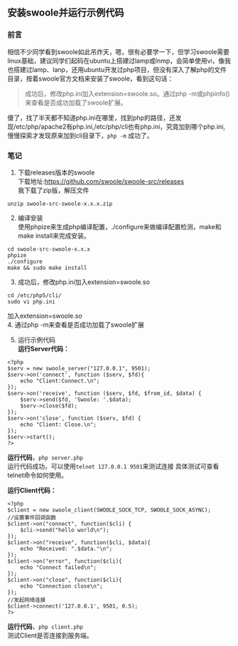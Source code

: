 ## 安装swoole并运行示例代码

### 前言  
相信不少同学看到swoole如此吊炸天，嗯，很有必要学一下，但学习swoole需要linux基础，建议同学们起码在ubuntu上搭建过lamp或lnmp，会简单使用vi，像我也搭建过lamp、lanp，还用ubuntu开发过php项目，但没有深入了解php的文件目录，按着swoole官方文档来安装了swoole，看到这句话：  
> 成功后，修改php.ini加入extension=swoole.so。通过php -m或phpinfo()来查看是否成功加载了swoole扩展。  
  
傻了，找了半天都不知道php.ini在哪里，找到php的路径，还发现/etc/php/apache2有php.ini,/etc/php/cli也有php.ini，究竟加到哪个php.ini,慢慢探索才发现原来加到cli目录下，`php -m` 成功了。  

### 笔记 
1. 下载releases版本的swoole  
下载地址:<https://github.com/swoole/swoole-src/releases>  
我下载了zip版，解压文件  
```
unzip swoole-src-swoole-x.x.x.zip
``` 

2. 编译安装  
使用phpize来生成php编译配置，./configure来做编译配置检测，make和make install来完成安装。  
```
cd swoole-src-swoole-x.x.x
phpize
./configure 
make && sudo make install
``` 

3. 成功后，修改php.ini加入extension=swoole.so  
```
cd /etc/php5/cli/
sudo vi php.ini
```
加入extension=swoole.so  
4. 通过php -m来查看是否成功加载了swoole扩展  

5. 运行示例代码  
**运行Server代码：** 
```
<?php
$serv = new swoole_server("127.0.0.1", 9501);
$serv->on('connect', function ($serv, $fd){
    echo "Client:Connect.\n";
});
$serv->on('receive', function ($serv, $fd, $from_id, $data) {
    $serv->send($fd, 'Swoole: '.$data);
    $serv->close($fd);
});
$serv->on('close', function ($serv, $fd) {
    echo "Client: Close.\n";
});
$serv->start();
?>
```
**运行代码**，`php server.php`  
运行代码成功，可以使用`telnet 127.0.0.1 9501`来测试连接
具体测试可查看telnet命令如何使用。

**运行Client代码：**
```
<?php 
$client = new swoole_client(SWOOLE_SOCK_TCP, SWOOLE_SOCK_ASYNC);
//设置事件回调函数
$client->on("connect", function($cli) {
    $cli->send("hello world\n");
});
$client->on("receive", function($cli, $data){
    echo "Received: ".$data."\n";
});
$client->on("error", function($cli){
    echo "Connect failed\n";
});
$client->on("close", function($cli){
    echo "Connection close\n";
});
//发起网络连接
$client->connect('127.0.0.1', 9501, 0.5);
?>
```
**运行代码**，`php client.php`  
测试Client是否连接到服务端。
